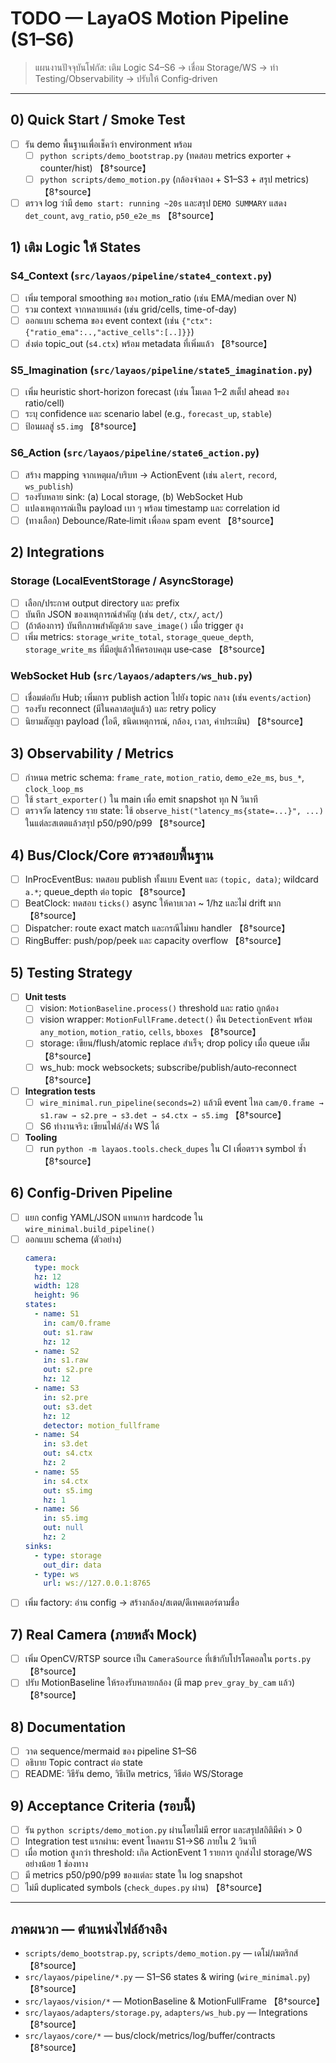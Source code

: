 # TODO — LayaOS Motion Pipeline (S1–S6)

> แผนงานปัจจุบันโฟกัส: เติม Logic S4–S6 → เชื่อม Storage/WS → ทำ Testing/Observability → ปรับให้ Config‑driven

---

## 0) Quick Start / Smoke Test
- [ ] รัน demo พื้นฐานเพื่อเช็คว่า environment พร้อม
  - [ ] `python scripts/demo_bootstrap.py` (ทดสอบ metrics exporter + counter/hist) 【8†source】
  - [ ] `python scripts/demo_motion.py` (กล้องจำลอง + S1–S3 + สรุป metrics) 【8†source】
- [ ] ตรวจ log ว่ามี `demo start: running ~20s` และสรุป `DEMO SUMMARY` แสดง `det_count`, `avg_ratio`, `p50_e2e_ms` 【8†source】

## 1) เติม Logic ให้ States
### S4_Context (`src/layaos/pipeline/state4_context.py`)
- [ ] เพิ่ม temporal smoothing ของ motion_ratio (เช่น EMA/median over N)
- [ ] รวม context จากหลายแหล่ง (เช่น grid/cells, time-of-day)
- [ ] ออกแบบ schema ของ event context (เช่น `{"ctx":{"ratio_ema":..,"active_cells":[..]}}`)
- [ ] ส่งต่อ topic_out (`s4.ctx`) พร้อม metadata ที่เพิ่มแล้ว 【8†source】

### S5_Imagination (`src/layaos/pipeline/state5_imagination.py`)
- [ ] เพิ่ม heuristic short-horizon forecast (เช่น โมเดล 1–2 สเต็ป ahead ของ ratio/cell)
- [ ] ระบุ confidence และ scenario label (e.g., `forecast_up`, `stable`)
- [ ] ป้อนผลสู่ `s5.img` 【8†source】

### S6_Action (`src/layaos/pipeline/state6_action.py`)
- [ ] สร้าง mapping จากเหตุผล/บริบท → ActionEvent (เช่น `alert`, `record`, `ws_publish`)
- [ ] รองรับหลาย sink: (a) Local storage, (b) WebSocket Hub
- [ ] แปลงเหตุการณ์เป็น payload เบา ๆ พร้อม timestamp และ correlation id
- [ ] (ทางเลือก) Debounce/Rate‑limit เพื่อลด spam event 【8†source】

## 2) Integrations
### Storage (LocalEventStorage / AsyncStorage)
- [ ] เลือก/ประกาศ output directory และ prefix
- [ ] บันทึก JSON ของเหตุการณ์สำคัญ (เช่น `det/`, `ctx/`, `act/`)
- [ ] (ถ้าต้องการ) บันทึกภาพสำคัญด้วย `save_image()` เมื่อ trigger สูง
- [ ] เพิ่ม metrics: `storage_write_total`, `storage_queue_depth`, `storage_write_ms` ที่มีอยู่แล้วให้ครอบคลุม use‑case 【8†source】

### WebSocket Hub (`src/layaos/adapters/ws_hub.py`)
- [ ] เชื่อมต่อกับ Hub; เพิ่มการ publish action ไปยัง topic กลาง (เช่น `events/action`)
- [ ] รองรับ reconnect (มีในคลาสอยู่แล้ว) และ retry policy
- [ ] นิยามสัญญา payload (ไอดี, ชนิดเหตุการณ์, กล้อง, เวลา, ค่าประเมิน) 【8†source】

## 3) Observability / Metrics
- [ ] กำหนด metric schema: `frame_rate`, `motion_ratio`, `demo_e2e_ms`, `bus_*`, `clock_loop_ms`
- [ ] ใช้ `start_exporter()` ใน main เพื่อ emit snapshot ทุก N วินาที
- [ ] ตรวจวัด latency ราย state: ใช้ `observe_hist("latency_ms{state=...}", ...)` ในแต่ละสเตตแล้วสรุป p50/p90/p99 【8†source】

## 4) Bus/Clock/Core ตรวจสอบพื้นฐาน
- [ ] InProcEventBus: ทดสอบ publish ทั้งแบบ Event และ `(topic, data)`; wildcard `a.*`; queue_depth ต่อ topic 【8†source】
- [ ] BeatClock: ทดสอบ `ticks()` async ให้คาบเวลา ~ 1/hz และไม่ drift มาก 【8†source】
- [ ] Dispatcher: route exact match และกรณีไม่พบ handler 【8†source】
- [ ] RingBuffer: push/pop/peek และ capacity overflow 【8†source】

## 5) Testing Strategy
- [ ] **Unit tests**
  - [ ] vision: `MotionBaseline.process()` threshold และ ratio ถูกต้อง
  - [ ] vision wrapper: `MotionFullFrame.detect()` คืน `DetectionEvent` พร้อม `any_motion`, `motion_ratio`, `cells`, `bboxes` 【8†source】
  - [ ] storage: เขียน/flush/atomic replace สำเร็จ; drop policy เมื่อ queue เต็ม 【8†source】
  - [ ] ws_hub: mock websockets; subscribe/publish/auto‑reconnect 【8†source】
- [ ] **Integration tests**
  - [ ] `wire_minimal.run_pipeline(seconds=2)` แล้วมี event ไหล `cam/0.frame → s1.raw → s2.pre → s3.det → s4.ctx → s5.img` 【8†source】
  - [ ] S6 ทำงานจริง: เขียนไฟล์/ส่ง WS ได้
- [ ] **Tooling**
  - [ ] run `python -m layaos.tools.check_dupes` ใน CI เพื่อตรวจ symbol ซ้ำ 【8†source】

## 6) Config‑Driven Pipeline
- [ ] แยก config YAML/JSON แทนการ hardcode ใน `wire_minimal.build_pipeline()`
- [ ] ออกแบบ schema (ตัวอย่าง)
  ```yaml
  camera:
    type: mock
    hz: 12
    width: 128
    height: 96
  states:
    - name: S1
      in: cam/0.frame
      out: s1.raw
      hz: 12
    - name: S2
      in: s1.raw
      out: s2.pre
      hz: 12
    - name: S3
      in: s2.pre
      out: s3.det
      hz: 12
      detector: motion_fullframe
    - name: S4
      in: s3.det
      out: s4.ctx
      hz: 2
    - name: S5
      in: s4.ctx
      out: s5.img
      hz: 1
    - name: S6
      in: s5.img
      out: null
      hz: 2
  sinks:
    - type: storage
      out_dir: data
    - type: ws
      url: ws://127.0.0.1:8765
  ```
- [ ] เพิ่ม factory: อ่าน config → สร้างกล้อง/สเตต/ดีเทคเตอร์ตามชื่อ

## 7) Real Camera (ภายหลัง Mock)
- [ ] เพิ่ม OpenCV/RTSP source เป็น `CameraSource` ที่เข้ากับโปรโตคอลใน `ports.py` 【8†source】
- [ ] ปรับ MotionBaseline ให้รองรับหลายกล้อง (มี map `prev_gray_by_cam` แล้ว) 【8†source】

## 8) Documentation
- [ ] วาด sequence/mermaid ของ pipeline S1–S6
- [ ] อธิบาย Topic contract ต่อ state
- [ ] README: วิธีรัน demo, วิธีเปิด metrics, วิธีต่อ WS/Storage

## 9) Acceptance Criteria (รอบนี้)
- [ ] รัน `python scripts/demo_motion.py` ผ่านโดยไม่มี error และสรุปสถิติมีค่า > 0
- [ ] Integration test แรกผ่าน: event ไหลครบ S1→S6 ภายใน 2 วินาที
- [ ] เมื่อ motion สูงกว่า threshold: เกิด ActionEvent 1 รายการ ถูกส่งไป storage/WS อย่างน้อย 1 ช่องทาง
- [ ] มี metrics p50/p90/p99 ของแต่ละ state ใน log snapshot
- [ ] ไม่มี duplicated symbols (`check_dupes.py` ผ่าน) 【8†source】

---

## ภาคผนวก — ตำแหน่งไฟล์อ้างอิง
- `scripts/demo_bootstrap.py`, `scripts/demo_motion.py` — เดโม่/เมตริกส์ 【8†source】
- `src/layaos/pipeline/*.py` — S1–S6 states & wiring (`wire_minimal.py`) 【8†source】
- `src/layaos/vision/*` — MotionBaseline & MotionFullFrame 【8†source】
- `src/layaos/adapters/storage.py`, `adapters/ws_hub.py` — Integrations 【8†source】
- `src/layaos/core/*` — bus/clock/metrics/log/buffer/contracts 【8†source】

